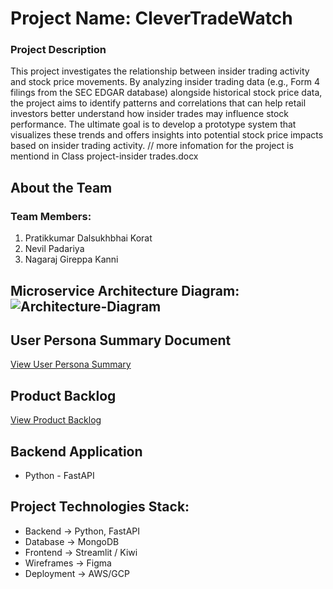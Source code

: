 # Project Name: CleverTradeWatch

### Project Description
This project investigates the relationship between insider trading activity and stock price movements. By analyzing insider trading data (e.g., Form 4 filings from the SEC EDGAR database) alongside historical stock price data, the project aims to identify patterns and correlations that can help retail investors better understand how insider trades may influence stock performance. The ultimate goal is to develop a prototype system that visualizes these trends and offers insights into potential stock price impacts based on insider trading activity.
// more infomation for the project is mentiond in Class project-insider trades.docx

## About the Team

### Team Members:

1. Pratikkumar Dalsukhbhai Korat
3. Nevil Padariya
4. Nagaraj Gireppa Kanni

## Microservice Architecture Diagram: ![Architecture-Diagram](https://github.com/user-attachments/assets/6d971bbd-a026-4ee1-a531-ff2f8788ec2f)


## User Persona Summary Document
[View User Persona Summary](https://docs.google.com/document/d/1M36ZfJ77DTIMX9P-NQI2_S8Kb-T7aSXh_dai-61QxJ4/edit)

## Product Backlog
[View Product Backlog ](https://docs.google.com/spreadsheets/d/1-6SNRWafSqVvoitA6lYNFqx0OGWtVJPsw2Rxw7qgCcU/edit?usp=sharing)
 
## Backend Application
* Python - FastAPI

## Project Technologies Stack:

* Backend -> Python, FastAPI
* Database -> MongoDB
* Frontend -> Streamlit / Kiwi
* Wireframes -> Figma
* Deployment -> AWS/GCP
